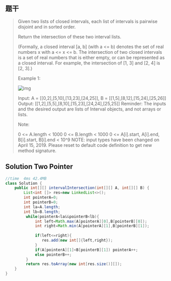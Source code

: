 ## 题干

> Given two lists of closed intervals, each list of intervals is pairwise disjoint and in sorted order.
>
> Return the intersection of these two interval lists.
>
> (Formally, a closed interval [a, b] (with a <= b) denotes the set of real numbers x with a <= x <= b.  The intersection of two closed intervals is a set of real numbers that is either empty, or can be represented as a closed interval.  For example, the intersection of [1, 3] and [2, 4] is [2, 3].)
>
>  
>
> Example 1:
>
> ![img](https://assets.leetcode.com/uploads/2019/01/30/interval1.png)
>
> Input: A = [[0,2],[5,10],[13,23],[24,25]], B = [[1,5],[8,12],[15,24],[25,26]]
> Output: [[1,2],[5,5],[8,10],[15,23],[24,24],[25,25]]
> Reminder: The inputs and the desired output are lists of Interval objects, and not arrays or lists.
>
>
> Note:
>
> 0 <= A.length < 1000
> 0 <= B.length < 1000
> 0 <= A[i].start, A[i].end, B[i].start, B[i].end < 10^9
> NOTE: input types have been changed on April 15, 2019. Please reset to default code definition to get new method signature.

## Solution Two Pointer

```java
//time  4ms 42.4MB
class Solution {
    public int[][] intervalIntersection(int[][] A, int[][] B) {
        List<int []> res=new LinkedList<>();
        int pointerA=0;
        int pointerB=0;
        int la=A.length;
        int lb=B.length;
         while(pointerA<la&&pointerB<lb){
             int left=Math.max(A[pointerA][0],B[pointerB][0]);
             int right=Math.min(A[pointerA][1],B[pointerB][1]);
             
             if(left<=right){
                res.add(new int[]{left,right});  
             }
             if(A[pointerA][1]<B[pointerB][1]) pointerA++;
             else pointerB++;
         }
         return res.toArray(new int[res.size()][]);
    }
}
```

